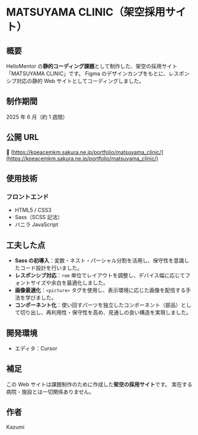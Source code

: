 # MATSUYAMA CLINIC（架空採用サイト）

## 概要

HelloMentor の**静的コーディング課題**として制作した、架空の採用サイト「MATSUYAMA CLINIC」です。
Figma のデザインカンプをもとに、レスポンシブ対応の静的 Web サイトとしてコーディングしました。

## 制作期間

2025 年 6 月（約 1 週間）

## 公開 URL

🔗 [https://kpeacemkm.sakura.ne.jp/portfolio/matsuyama_clinic/](https://kpeacemkm.sakura.ne.jp/portfolio/matsuyama_clinic/)

## 使用技術

### フロントエンド

- HTML5 / CSS3
- Sass（SCSS 記法）
- バニラ JavaScript

## 工夫した点

- **Sass の初導入**：変数・ネスト・パーシャル分割を活用し、保守性を意識したコード設計を行いました。
- **レスポンシブ対応**：`rem` 単位でレイアウトを調整し、デバイス幅に応じてフォントサイズや余白を最適化しました。
- **画像最適化**：`<picture>` タグを使用し、表示環境に応じた画像を配信する手法を学びました。
- **コンポーネント化**：使い回すパーツを独立したコンポーネント（部品）として切り出し、再利用性・保守性を高め、見通しの良い構造を実現しました。

## 開発環境

- エディタ：Cursor

## 補足

この Web サイトは課題制作のために作成した**架空の採用サイト**です。
実在する病院・施設とは一切関係ありません。

## 作者

Kazumi
